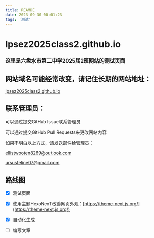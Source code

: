 ```yaml
---
title: REAMDE
date: 2023-09-30 00:01:23
tags: '测试'
---
```


# lpsez2025class2.github.io

### 这里是六盘水市第二中学2025届2班网站的测试页面

## 网站域名可能经常改变，请记住长期的网站地址：

[lpsez2025class2.github.io](https://lpsez2025class2.github.io/)

## 联系管理员：

可以通过提交GitHub Issue联系管理员

可以通过提交GitHub Pull Requests来更改网站内容

如果不明白以上方式，请发送邮件给管理员：

ellistwooten8269@outlook.com

ursusfeline07@gmail.com

## 路线图

 - [x] 测试页面

 - [x] 使用主题HexoNexT改善网页外观：[https://theme-next.js.org/](https://theme-next.js.org/)

 - [x] 自动化生成

 - [ ] 编写文章
